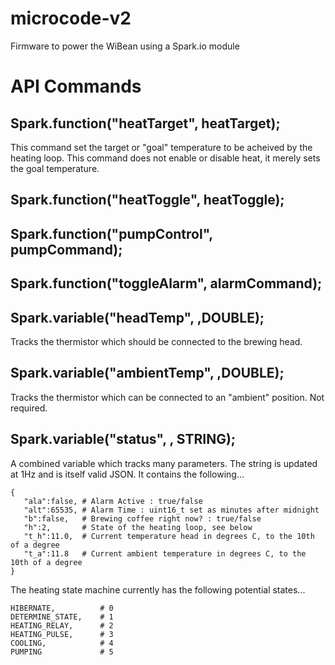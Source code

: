 microcode-v2
============

Firmware to power the WiBean using a Spark.io module


API Commands
============

Spark.function("heatTarget", heatTarget);
-----------------------------------------
This command set the target or "goal" temperature to be acheived by the heating loop.  This command does not enable or disable heat, it merely sets the goal temperature.

Spark.function("heatToggle", heatToggle);
-----------------------------------------

Spark.function("pumpControl", pumpCommand);
-------------------------------------------

Spark.function("toggleAlarm", alarmCommand);
--------------------------------------------

Spark.variable("headTemp", ,DOUBLE);
--------------------------------------------------------------
Tracks the thermistor which should be connected to the brewing head.

Spark.variable("ambientTemp", ,DOUBLE);
--------------------------------------------------------------------
Tracks the thermistor which can be connected to an "ambient" position.  Not required.

Spark.variable("status", , STRING);
-----------------------------------------------
A combined variable which tracks many parameters.  The string is updated at 1Hz and is itself valid JSON.  It contains the following...

    {  
       "ala":false, # Alarm Active : true/false
       "alt":65535, # Alarm Time : uint16_t set as minutes after midnight
       "b":false,   # Brewing coffee right now? : true/false
       "h":2,       # State of the heating loop, see below
       "t_h":11.0,  # Current temperature head in degrees C, to the 10th of a degree
       "t_a":11.8   # Current ambient temperature in degrees C, to the 10th of a degree
    }
    
The heating state machine currently has the following potential states...

    HIBERNATE,          # 0
    DETERMINE_STATE,    # 1
    HEATING_RELAY,      # 2
    HEATING_PULSE,      # 3
    COOLING,            # 4
    PUMPING             # 5